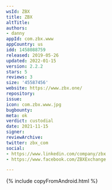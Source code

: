```yaml
---
wsId: ZBX
title: ZBX
altTitle: 
authors:
- danny
appId: com.zbx.www
appCountry: us
idd: 1458088759
released: 2019-05-26
updated: 2022-01-15
version: 2.2.2
stars: 5
reviews: 3
size: '45587456'
website: https://www.zbx.one/
repository: 
issue: 
icon: com.zbx.www.jpg
bugbounty: 
meta: ok
verdict: custodial
date: 2021-11-15
signer: 
reviewArchive: 
twitter: zbx_com
social:
- https://www.linkedin.com/company/zbx
- https://www.facebook.com/ZBXExchange

---
```


{% include copyFromAndroid.html %}
